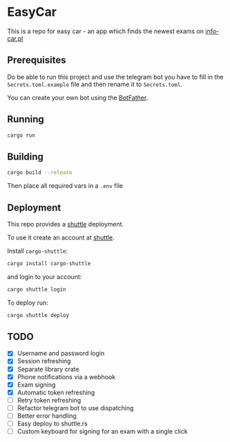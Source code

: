 # EasyCar

This is a repo for easy car - an app which finds the newest exams on [info-car.pl](https://info-car.pl/)

## Prerequisites

Do be able to run this project and use the telegram bot you have to fill in the `Secrets.toml.example` file and then rename it to `Secrets.toml`.

You can create your own bot using the [BotFather](https://t.me/botfather).

## Running 

```bash
cargo run
```

## Building

```bash
cargo build --release
```

Then place all required vars in a `.env` file 

## Deployment

This repo provides a [shuttle](shuttle.rs) deployment.

To use it create an account at [shuttle](https://console.shuttle.rs/login).

Install `cargo-shuttle`:

```bash
cargo install cargo-shuttle
```

and login to your account:

```bash
cargo shuttle login
```

To deploy run:

```bash
cargo shuttle deploy
```

## TODO

- [x] Username and password login
- [x] Session refreshing
- [x] Separate library crate
- [x] Phone notifications via a webhook
- [x] Exam signing
- [x] Automatic token refreshing
- [ ] Retry token refreshing
- [ ] Refactor telegram bot to use dispatching
- [ ] Better error handling
- [ ] Easy deploy to shuttle.rs
- [ ] Custom keyboard for signing for an exam with a single click
